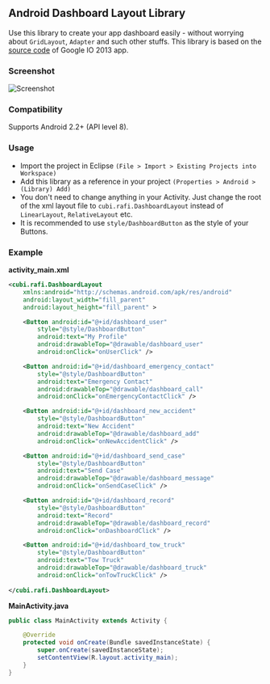 ## Android Dashboard Layout Library

Use this library to create your app dashboard easily - without worrying about `GridLayout`, `Adapter` and such other stuffs. This library is based on the [source code](https://code.google.com/p/iosched/) of Google IO 2013 app.

### Screenshot
![Screenshot](https://raw.githubusercontent.com/rafi-kamal/Android-Dashboard-Layout-Library/master/screenshot.png)


### Compatibility

Supports Android 2.2+ (API level 8).

### Usage

+ Import the project in Eclipse `(File > Import > Existing Projects into Workspace)`
+ Add this library as a reference in your project `(Properties > Android > (Library) Add)`
+ You don't need to change anything in your Activity. Just change the root of the xml layout file to `cubi.rafi.DashboardLayout` instead of `LinearLayout`, `RelativeLayout` etc.
+ It is recommended to use `style/DashboardButton` as the style of your Buttons.

### Example 

**activity_main.xml**

```xml
<cubi.rafi.DashboardLayout
    xmlns:android="http://schemas.android.com/apk/res/android"
    android:layout_width="fill_parent"
    android:layout_height="fill_parent" >

    <Button android:id="@+id/dashboard_user"
        style="@style/DashboardButton"
        android:text="My Profile"
        android:drawableTop="@drawable/dashboard_user"
        android:onClick="onUserClick" />

    <Button android:id="@+id/dashboard_emergency_contact"
        style="@style/DashboardButton"
        android:text="Emergency Contact"
        android:drawableTop="@drawable/dashboard_call"
        android:onClick="onEmergencyContactClick" />

    <Button android:id="@+id/dashboard_new_accident"
        style="@style/DashboardButton"
        android:text="New Accident"
        android:drawableTop="@drawable/dashboard_add"
        android:onClick="onNewAccidentClick" />

    <Button android:id="@+id/dashboard_send_case"
        style="@style/DashboardButton"
        android:text="Send Case"
        android:drawableTop="@drawable/dashboard_message"
        android:onClick="onSendCaseClick" />

    <Button android:id="@+id/dashboard_record"
        style="@style/DashboardButton"
        android:text="Record"
        android:drawableTop="@drawable/dashboard_record"
        android:onClick="onDashboardClick" />

    <Button android:id="@+id/dashboard_tow_truck"
        style="@style/DashboardButton"
        android:text="Tow Truck"
        android:drawableTop="@drawable/dashboard_truck"
        android:onClick="onTowTruckClick" />
 
</cubi.rafi.DashboardLayout>
```

**MainActivity.java**

```java
public class MainActivity extends Activity {

	@Override
	protected void onCreate(Bundle savedInstanceState) {
		super.onCreate(savedInstanceState);
		setContentView(R.layout.activity_main);		
	}
}
```
